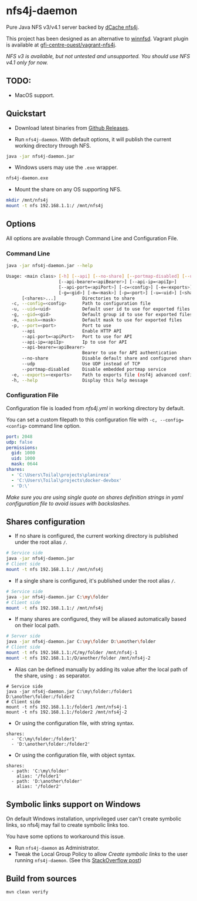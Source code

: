 # nfs4j-daemon

Pure Java NFS v3/v4.1 server backed by [dCache nfs4j](https://github.com/dCache/nfs4j).

This project has been designed as an alternative to [winnfsd](https://github.com/winnfsd/winnfsd). Vagrant plugin is 
available at [gfi-centre-ouest/vagrant-nfs4j](https://github.com/gfi-centre-ouest/vagrant-nfs4j).

*NFS v3 is available, but not untested and unsupported. You should use NFS v4.1 only for now.*

## TODO:

- MacOS support.

## Quickstart

- Download latest binaries from [Github Releases](https://github.com/gfi-centre-ouest/nfs4j-daemon/releases).

- Run `nfs4j-daemon`. With default options, it will publish the current working directory through NFS.

```bash
java -jar nfs4j-daemon.jar
```

- Windows users may use the `.exe` wrapper.

```bash
nfs4j-daemon.exe
```

- Mount the share on any OS supporting NFS.

```bash
mkdir /mnt/nfs4j
mount -t nfs 192.168.1.1:/ /mnt/nfs4j
```

## Options

All options are available through Command Line and Configuration File.

### Command Line

```bash
java -jar nfs4j-daemon.jar --help
```

```bash
Usage: <main class> [-h] [--api] [--no-share] [--portmap-disabled] [--udp]
                    [--api-bearer=<apiBearer>] [--api-ip=<apiIp>]
                    [--api-port=<apiPort>] [-c=<config>] [-e=<exports>]
                    [-g=<gid>] [-m=<mask>] [-p=<port>] [-u=<uid>] [<shares>...]
      [<shares>...]          Directories to share
  -c, --config=<config>      Path to configuration file
  -u, --uid=<uid>            Default user id to use for exported files
  -g, --gid=<gid>            Default group id to use for exported files
  -m, --mask=<mask>          Default mask to use for exported files
  -p, --port=<port>          Port to use
      --api                  Enable HTTP API
      --api-port=<apiPort>   Port to use for API
      --api-ip=<apiIp>       Ip to use for API
      --api-bearer=<apiBearer>
                             Bearer to use for API authentication
      --no-share             Disable default share and configured shares
      --udp                  Use UDP instead of TCP
      --portmap-disabled     Disable embedded portmap service
  -e, --exports=<exports>    Path to exports file (nsf4j advanced configuration)
  -h, --help                 Display this help message
```

### Configuration File

Configuration file is loaded from *nfs4j.yml* in working directory by default.

You can set a custom filepath to this configuration file with `-c, --config=<config>` command line option.
```yaml
port: 2048
udp: false
permissions:
  gid: 1000
  uid: 1000
  mask: 0644
shares:
  - 'C:\Users\Toilal\projects\planireza'
  - 'C:\Users\Toilal\projects\docker-devbox'
  - 'D:\'
```

*Make sure you are using single quote on shares definition strings in yaml configuration file to avoid issues 
with backslashes.*

## Shares configuration

- If no share is configured, the current working directory is published under the root alias ```/```.

```bash
# Service side
java -jar nfs4j-daemon.jar
# Client side
mount -t nfs 192.168.1.1:/ /mnt/nfs4j
```

- If a single share is configured, it's published under the root alias ```/```.

```bash
# Service side
java -jar nfs4j-daemon.jar C:\my\folder
# Client side
mount -t nfs 192.168.1.1:/ /mnt/nfs4j
```

- If many shares are configured, they will be aliased automatically based on their local path.

```bash
# Server side
java -jar nfs4j-daemon.jar C:\my\folder D:\another\folder
# Client side
mount -t nfs 192.168.1.1:/C/my/folder /mnt/nfs4j-1
mount -t nfs 192.168.1.1:/D/another/folder /mnt/nfs4j-2
```

- Alias can be defined manually by adding its value after the local path of the share, using 
```:``` as separator.

```
# Service side
java -jar nfs4j-daemon.jar C:\my\folder:/folder1 D:\another\folder:/folder2
# Client side
mount -t nfs 192.168.1.1:/folder1 /mnt/nfs4j-1
mount -t nfs 192.168.1.1:/folder2 /mnt/nfs4j-2
```

- Or using the configuration file, with string syntax.

```
shares:
  - 'C:\my\folder:/folder1'
  - 'D:\another\folder:/folder2'
```

- Or using the configuration file, with object syntax.

```
shares:
  - path: 'C:\my\folder'
    alias: '/folder1'
  - path: 'D:\another\folder'
    alias: '/folder2'
```

## Symbolic links support on Windows

On default Windows installation, unprivileged user can't create symbolic links, so nfs4j may fail to create symbolic 
links too.

You have some options to workaround this issue.

- Run `nfs4j-daemon` as Administrator.
- Tweak the Local Group Policy to allow *Create symbolic links* to the user running `nfs4j-daemon`. (See this [StackOverflow post](https://superuser.com/questions/104845/permission-to-make-symbolic-links-in-windows-7#answer-105381))

## Build from sources

```
mvn clean verify
```

